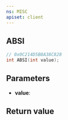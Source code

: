 ```yaml
---
ns: MISC
apiset: client
---
```

## ABSI

```c
// 0x0C214D5B8A38C828
int ABSI(int value);
```


## Parameters
* **value**:

## Return value